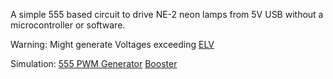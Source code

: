 A simple 555 based circuit to drive NE-2 neon lamps from 5V USB without a microcontroller or software.

Warning: Might generate Voltages exceeding [ELV](https://en.wikipedia.org/wiki/Extra-low_voltage)

Simulation:
[555 PWM Generator](https://www.falstad.com/circuit/circuitjs.html?ctz=CQAgjCCsB0AM8MUgLAUwLQA4QHY5lkmTACYBmZANksx00pEoE5xYo3IMwwAoMSyCBIlk4ZKJI4SY0bOhMFTIpBWZYZIkx4B3cE2ki2wicjawdeg6ctCpIc7rD7bBkS-s8AxjbKZRT6WQyQKFoTnQCUPEcalhuDSY-ZEFYODiPAHMbIOkAkHFsMx4AExANaXKy2FFK6WLUADMAQwBXABsAFwta2GxKyvMAJSFMbG4DUZA1exnrFJnUyB4AeTLIA178-iFNoqzgtjJqspJD04WLEknxtdzSD11Km6eYjzAcGuPiBkkKmnBWIh7GEQINUABnACW4I6TQAdp5UCUqrJtpVvkIQPVmu0uo91lsGP0CQ53L5-M5yQ8fH4bL8PAB7fKYtimBSsYEIMhMWCUEjzEJkHhMljSQ40D4c1KIJgxSB8wQQXhAA)
[Booster](https://www.falstad.com/circuit/circuitjs.html?ctz=CQAgjOCmC0AcIGZYCYB0B2AbMgrCsALAgJzEAMmBIOZ11tOMYYAUAEogEHxJUFiZEsKrWTgyEiXRwhaZVDhYBzTsUEEpBNZwGzZLADaduiMn20Ize+ZJk2K6bl0vlkJWI-0J0tBJh5WXAFUCNYsAPKqgn7wOFiI-uD6HJYhVsgapiJ6mXbWCiwAZsY8wlFCIWJgCrKoZMgsACblqdRcWSBVAHL83CwAxiDYaVTDnJrgdZLTMxJgMOggxKiY6ISwZAiWq8RaxLVz+ipjGrQnunIRQ7DBIOh+HRBkLADuLYla0VbPbzjtrWNWs9BjEOqCEDgxCIpocCBgbghkJsaMRHMh0GJ7E9UKwVODIQkeIlLmAPNdbv54Kc9GBJOJZlIfAcyKw3icpJTxpc2RkOpygSwAE5gqzg77iFgAe0QiDEoQ0pE6cjqeVY0tp4l5tAV8A2tQgBpYQA)
